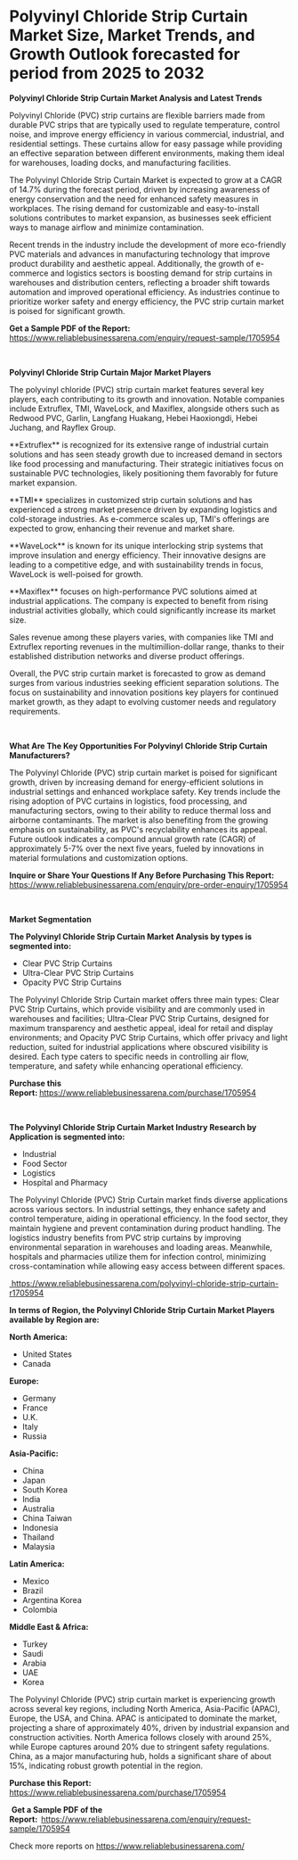 <p><h1>Polyvinyl Chloride Strip Curtain Market Size, Market Trends, and Growth Outlook forecasted for period from 2025 to 2032</h1></p><p><strong>Polyvinyl Chloride Strip Curtain Market Analysis and Latest Trends</strong></p>
<p><p>Polyvinyl Chloride (PVC) strip curtains are flexible barriers made from durable PVC strips that are typically used to regulate temperature, control noise, and improve energy efficiency in various commercial, industrial, and residential settings. These curtains allow for easy passage while providing an effective separation between different environments, making them ideal for warehouses, loading docks, and manufacturing facilities. </p><p>The Polyvinyl Chloride Strip Curtain Market is expected to grow at a CAGR of 14.7% during the forecast period, driven by increasing awareness of energy conservation and the need for enhanced safety measures in workplaces. The rising demand for customizable and easy-to-install solutions contributes to market expansion, as businesses seek efficient ways to manage airflow and minimize contamination. </p><p>Recent trends in the industry include the development of more eco-friendly PVC materials and advances in manufacturing technology that improve product durability and aesthetic appeal. Additionally, the growth of e-commerce and logistics sectors is boosting demand for strip curtains in warehouses and distribution centers, reflecting a broader shift towards automation and improved operational efficiency. As industries continue to prioritize worker safety and energy efficiency, the PVC strip curtain market is poised for significant growth.</p></p>
<p><strong>Get a Sample PDF of the Report:&nbsp;</strong> <a href="https://www.reliablebusinessarena.com/enquiry/request-sample/1705954?utm_campaign=2003&utm_medium=2&utm_source=Github&utm_content=ia&utm_term=10012025&utm_id=polyvinyl-chloride-strip-curtain">https://www.reliablebusinessarena.com/enquiry/request-sample/1705954</a></p>
<p>&nbsp;</p>
<p><strong>Polyvinyl Chloride Strip Curtain Major Market Players</strong></p>
<p><p>The polyvinyl chloride (PVC) strip curtain market features several key players, each contributing to its growth and innovation. Notable companies include Extruflex, TMI, WaveLock, and Maxiflex, alongside others such as Redwood PVC, Garlin, Langfang Huakang, Hebei Haoxiongdi, Hebei Juchang, and Rayflex Group.</p><p>**Extruflex** is recognized for its extensive range of industrial curtain solutions and has seen steady growth due to increased demand in sectors like food processing and manufacturing. Their strategic initiatives focus on sustainable PVC technologies, likely positioning them favorably for future market expansion.</p><p>**TMI** specializes in customized strip curtain solutions and has experienced a strong market presence driven by expanding logistics and cold-storage industries. As e-commerce scales up, TMI's offerings are expected to grow, enhancing their revenue and market share.</p><p>**WaveLock** is known for its unique interlocking strip systems that improve insulation and energy efficiency. Their innovative designs are leading to a competitive edge, and with sustainability trends in focus, WaveLock is well-poised for growth.</p><p>**Maxiflex** focuses on high-performance PVC solutions aimed at industrial applications. The company is expected to benefit from rising industrial activities globally, which could significantly increase its market size.</p><p>Sales revenue among these players varies, with companies like TMI and Extruflex reporting revenues in the multimillion-dollar range, thanks to their established distribution networks and diverse product offerings.</p><p>Overall, the PVC strip curtain market is forecasted to grow as demand surges from various industries seeking efficient separation solutions. The focus on sustainability and innovation positions key players for continued market growth, as they adapt to evolving customer needs and regulatory requirements.</p></p>
<p>&nbsp;</p>
<p><strong>What Are The Key Opportunities For Polyvinyl Chloride Strip Curtain Manufacturers?</strong></p>
<p><p>The Polyvinyl Chloride (PVC) strip curtain market is poised for significant growth, driven by increasing demand for energy-efficient solutions in industrial settings and enhanced workplace safety. Key trends include the rising adoption of PVC curtains in logistics, food processing, and manufacturing sectors, owing to their ability to reduce thermal loss and airborne contaminants. The market is also benefiting from the growing emphasis on sustainability, as PVC's recyclability enhances its appeal. Future outlook indicates a compound annual growth rate (CAGR) of approximately 5-7% over the next five years, fueled by innovations in material formulations and customization options.</p></p>
<p><strong>Inquire or Share Your Questions If Any Before Purchasing This Report:</strong> <a href="https://www.reliablebusinessarena.com/enquiry/pre-order-enquiry/1705954?utm_campaign=2003&utm_medium=2&utm_source=Github&utm_content=ia&utm_term=10012025&utm_id=polyvinyl-chloride-strip-curtain">https://www.reliablebusinessarena.com/enquiry/pre-order-enquiry/1705954</a></p>
<p>&nbsp;</p>
<p><strong>Market Segmentation</strong></p>
<p><strong>The Polyvinyl Chloride Strip Curtain Market Analysis by types is segmented into:</strong></p>
<p><ul><li>Clear PVC Strip Curtains</li><li>Ultra-Clear PVC Strip Curtains</li><li>Opacity PVC Strip Curtains</li></ul></p>
<p><p>The Polyvinyl Chloride Strip Curtain market offers three main types: Clear PVC Strip Curtains, which provide visibility and are commonly used in warehouses and facilities; Ultra-Clear PVC Strip Curtains, designed for maximum transparency and aesthetic appeal, ideal for retail and display environments; and Opacity PVC Strip Curtains, which offer privacy and light reduction, suited for industrial applications where obscured visibility is desired. Each type caters to specific needs in controlling air flow, temperature, and safety while enhancing operational efficiency.</p></p>
<p><strong>Purchase this Report:&nbsp;</strong><a href="https://www.reliablebusinessarena.com/purchase/1705954?utm_campaign=2003&utm_medium=2&utm_source=Github&utm_content=ia&utm_term=10012025&utm_id=polyvinyl-chloride-strip-curtain">https://www.reliablebusinessarena.com/purchase/1705954</a></p>
<p>&nbsp;</p>
<p><strong>The Polyvinyl Chloride Strip Curtain Market Industry Research by Application is segmented into:</strong></p>
<p><ul><li>Industrial</li><li>Food Sector</li><li>Logistics</li><li>Hospital and Pharmacy</li></ul></p>
<p><p>The Polyvinyl Chloride (PVC) Strip Curtain market finds diverse applications across various sectors. In industrial settings, they enhance safety and control temperature, aiding in operational efficiency. In the food sector, they maintain hygiene and prevent contamination during product handling. The logistics industry benefits from PVC strip curtains by improving environmental separation in warehouses and loading areas. Meanwhile, hospitals and pharmacies utilize them for infection control, minimizing cross-contamination while allowing easy access between different spaces.</p></p>
<p><a href="https://www.reliablebusinessarena.com/polyvinyl-chloride-strip-curtain-r1705954?utm_campaign=2003&utm_medium=2&utm_source=Github&utm_content=ia&utm_term=10012025&utm_id=polyvinyl-chloride-strip-curtain">&nbsp;https://www.reliablebusinessarena.com/polyvinyl-chloride-strip-curtain-r1705954</a></p>
<p><strong>In terms of Region, the Polyvinyl Chloride Strip Curtain Market Players available by Region are:</strong></p>
<p>
    <p> <strong> North America: </strong>
        <ul>
            <li>United States</li>
            <li>Canada</li>
        </ul>
        </p> 
    <p> <strong> Europe: </strong>
        <ul>
            <li>Germany</li>
            <li>France</li>
            <li>U.K.</li>
            <li>Italy</li>
            <li>Russia</li>
        </ul>
        </p> 
    <p> <strong> Asia-Pacific: </strong>
        <ul>
            <li>China</li>
            <li>Japan</li>
            <li>South Korea</li>
            <li>India</li>
            <li>Australia</li>
            <li>China Taiwan</li>
            <li>Indonesia</li>
            <li>Thailand</li>
            <li>Malaysia</li>
        </ul>
        </p> 
    <p> <strong> Latin America: </strong>
        <ul>
            <li>Mexico</li>
            <li>Brazil</li>
            <li>Argentina Korea</li>
            <li>Colombia</li>
        </ul>
        </p> 
    <p> <strong> Middle East & Africa: </strong>
        <ul>
            <li>Turkey</li>
            <li>Saudi</li>
            <li>Arabia</li>
            <li>UAE</li>
            <li>Korea</li>
        </ul>
    </p>
    </p>
<p><p>The Polyvinyl Chloride (PVC) strip curtain market is experiencing growth across several key regions, including North America, Asia-Pacific (APAC), Europe, the USA, and China. APAC is anticipated to dominate the market, projecting a share of approximately 40%, driven by industrial expansion and construction activities. North America follows closely with around 25%, while Europe captures around 20% due to stringent safety regulations. China, as a major manufacturing hub, holds a significant share of about 15%, indicating robust growth potential in the region.</p></p>
<p><strong>Purchase this Report: </strong><a href="https://www.reliablebusinessarena.com/purchase/1705954?utm_campaign=2003&utm_medium=2&utm_source=Github&utm_content=ia&utm_term=10012025&utm_id=polyvinyl-chloride-strip-curtain">https://www.reliablebusinessarena.com/purchase/1705954</a></p>
<p>&nbsp;<strong>Get a Sample PDF of the Report:&nbsp;&nbsp;</strong><a href="https://www.reliablebusinessarena.com/enquiry/request-sample/1705954?utm_campaign=2003&utm_medium=2&utm_source=Github&utm_content=ia&utm_term=10012025&utm_id=polyvinyl-chloride-strip-curtain">https://www.reliablebusinessarena.com/enquiry/request-sample/1705954</a></p>
<p><strong></strong></p>
<p>Check more reports on <a href="https://www.reliablebusinessarena.com/?utm_campaign=2003&utm_medium=2&utm_source=Github&utm_content=ia&utm_term=10012025&utm_id=polyvinyl-chloride-strip-curtain">https://www.reliablebusinessarena.com/</a></p>